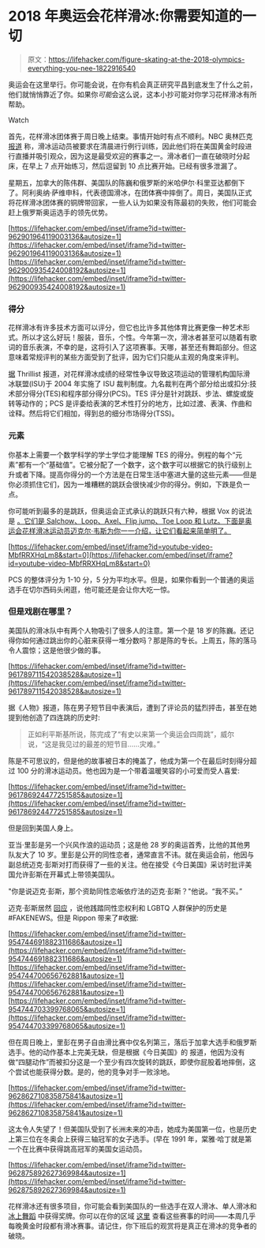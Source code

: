 # 2018 年奥运会花样滑冰:你需要知道的一切

> 原文：<https://lifehacker.com/figure-skating-at-the-2018-olympics-everything-you-nee-1822916540>

奥运会在这里举行。你可能会说，在你有机会真正研究平昌到底发生了什么之前，他们就悄悄靠近了你。如果你*可能*会这么说，这本小抄可能对你学习花样滑冰有所帮助。

Watch

首先，花样滑冰团体赛于周日晚上结束。事情开始时有点不顺利。NBC 奥林匹克 [报道](http://www.nbcolympics.com/news/early-starts-olympics-cause-figure-skaters-concern) 称，滑冰运动员被要求在清晨进行例行训练，因此他们将在美国黄金时段进行直播并吸引观众，因为这是最受欢迎的赛事之一。滑冰者们一直在破晓时分起床，在早上 7 点开始练习，然后逗留到 10 点比赛开始。已经有很多泄漏了。

星期五，加拿大的陈伟群、美国队的陈巍和俄罗斯的米哈伊尔·科里亚达都倒下了。阿利奥纳·萨维申科，代表德国滑冰，在团体赛中摔倒了。周日，美国队正式将花样滑冰团体赛的铜牌带回家，一些人认为如果没有陈最初的失败，他们可能会赶上俄罗斯奥运选手的领先优势。

 [https://lifehacker.com/embed/inset/iframe?id=twitter-962901964119003136&autosize=1](https://lifehacker.com/embed/inset/iframe?id=twitter-962901964119003136&autosize=1)  [https://lifehacker.com/embed/inset/iframe?id=twitter-962900935424008192&autosize=1](https://lifehacker.com/embed/inset/iframe?id=twitter-962900935424008192&autosize=1) 

### 得分

花样滑冰有许多技术方面可以评分，但它也比许多其他体育比赛更像一种艺术形式。所以才这么好玩！服装，音乐，个性。今年第一次，滑冰者甚至可以随着有歌词的音乐表演，不幸的是，这将引入了这项赛事。天哪，甚至还有舞蹈部分。但这意味着常规评判的某些方面受到了批评，因为它们只能从主观的角度来评判。

[据](https://www.thrillist.com/news/nation/2018-winter-olympics-figure-skating-scoring) Thrillist 报道，对花样滑冰成绩的经常性争议导致这项运动的管理机构国际滑冰联盟(ISU)于 2004 年实施了 ISU 裁判制度。九名裁判在两个部分给出或扣分:技术部分得分(TES)和程序部分得分(PCS)。TES 评分是针对跳跃、步法、螺旋或旋转等动作的；PCS 是评委给表演的艺术性打分的地方，比如过渡、表演、作曲和诠释。然后将它们相加，得到总的细分市场得分(TSS)。

### 元素

你基本上需要一个数学科学的学士学位才能理解 TES 的得分。例程的每个“元素”都有一个“基础值”。它被分配了一个数字，这个数字可以根据它的执行级别上升或者下降。提高你得分的一个方法是在日常生活中塞进大量的这些元素——但是你必须抓住它们，因为一堆糟糕的跳跃会很快减少你的得分。例如，下跌是负一点。

你可能听到最多的是跳跃，但奥运会正式承认的跳跃只有六种，根据 Vox 的说法是 [。它们是 Salchow、Loop、Axel、Flip jump、Toe Loop 和 Lutz。下面是奥运会花样滑冰运动员迈克尔·韦斯为你一一介绍，让它们看起来简单明了。](https://www.vox.com/culture/2018/2/8/16919618/winter-olympics-2018-skating-jumps)

 [https://lifehacker.com/embed/inset/iframe?id=youtube-video-MbfRRXHqLm8&start=0](https://lifehacker.com/embed/inset/iframe?id=youtube-video-MbfRRXHqLm8&start=0) 

PCS 的整体评分为 1-10 分，5 分为平均水平。但是，如果你看到一个普通的奥运选手在切尔西码头闲逛，他可能还是会让你大吃一惊。

### 但是戏剧在哪里？

美国队的滑冰队中有两个人物吸引了很多人的注意。第一个是 18 岁的陈巍。还记得你如何通过跳出你的心脏来获得一堆分数吗？那是陈的专长。上周五，陈的落马令人震惊；这是他很少做的事。

 [https://lifehacker.com/embed/inset/iframe?id=twitter-961789711542038528&autosize=1](https://lifehacker.com/embed/inset/iframe?id=twitter-961789711542038528&autosize=1) 

据《人物》报道，陈在男子短节目中表演后，遭到了评论员的猛烈抨击，甚至在她提到他创造了四连跳的历史时:

> 正如利平斯基所说，陈完成了“有史以来第一个奥运会四周跳”，威尔说，“这是我见过的最差的短节目……灾难。”

陈是不可思议的，但是他的故事被日本的掩盖了，他成为第一个在最后时刻得分超过 100 分的滑冰运动员。他也因为是一个带着温暖笑容的小可爱而受人喜爱:

 [https://lifehacker.com/embed/inset/iframe?id=twitter-961786924477251585&autosize=1](https://lifehacker.com/embed/inset/iframe?id=twitter-961786924477251585&autosize=1) 

但是回到美国人身上。

亚当·里彭是另一个兴风作浪的运动员；这是他 28 岁的奥运首秀，比他的其他男队友大了 10 岁。里彭是公开的同性恋者，通常直言不讳。就在奥运会前，他因与副总统迈克·彭斯对打而获得了一些的关注。他在接受《今日美国》采访时批评美国允许彭斯在开幕式上带领美国队。

"你是说迈克·彭斯，那个资助同性恋皈依疗法的迈克·彭斯？"他说。“我不买。”

迈克·彭斯居然 [回应](https://twitter.com/VP/status/961466229671284736?ref_src=twsrc%5Etfw&ref_url=https%3A%2F%2Fwww.nytimes.com%2F2018%2F02%2F09%2Fsports%2Fpence-rippon-olympics.html) ，说他践踏同性恋权利和 LGBTQ 人群保护的历史是#FAKENEWS。但是 Rippon 带来了#收据:

 [https://lifehacker.com/embed/inset/iframe?id=twitter-954744691882311686&autosize=1](https://lifehacker.com/embed/inset/iframe?id=twitter-954744691882311686&autosize=1)  [https://lifehacker.com/embed/inset/iframe?id=twitter-954744700656762881&autosize=1](https://lifehacker.com/embed/inset/iframe?id=twitter-954744700656762881&autosize=1)  [https://lifehacker.com/embed/inset/iframe?id=twitter-954744703399768065&autosize=1](https://lifehacker.com/embed/inset/iframe?id=twitter-954744703399768065&autosize=1) 

但在周日晚上，里彭在男子自由滑比赛中仅名列第三，落后于加拿大选手和俄罗斯选手。他的动作基本上完美无缺，但是根据《今日美国》的 报道，他因为没有做“四腿动作”而被扣分这是一个至少有四次旋转的跳跃，即使你屁股着地摔倒，这个尝试也能获得分数。是的，他的竞争对手一败涂地。

 [https://lifehacker.com/embed/inset/iframe?id=twitter-962862710835875841&autosize=1](https://lifehacker.com/embed/inset/iframe?id=twitter-962862710835875841&autosize=1) 

这太令人失望了！但美国队受到了长洲未来的冲击，她成为美国第一位，也是历史上第三位在冬奥会上获得三轴冠军的女子选手。(早在 1991 年，棠雅·哈丁就是第一个在比赛中获得跳高冠军的美国女运动员。

 [https://lifehacker.com/embed/inset/iframe?id=twitter-962875892627369984&autosize=1](https://lifehacker.com/embed/inset/iframe?id=twitter-962875892627369984&autosize=1) 

花样滑冰还有很多项目，你可能会看到美国队的一些选手在双人滑冰、单人滑冰和 [冰上舞蹈](https://lifehacker.com/the-winter-olympics-weirdest-sports-explained-1822843488) 中获得奖牌。你可以在你的区域 [这里](https://www.olympic.org/pyeongchang-2018/results/en/figure-skating/daily-schedule.htm) 查看这些赛事的时间——本周几乎每晚黄金时段都有滑冰赛事。请记住，你下班后的观赏将是真正在滑冰的竞争者的破晓。